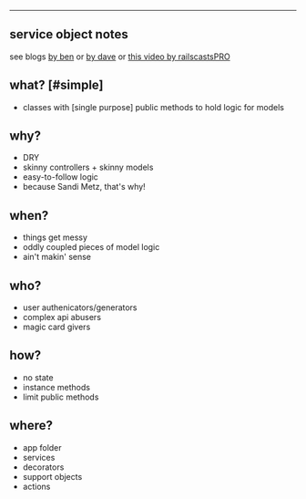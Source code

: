 ----
## service object notes 
see blogs [by ben](https://blog.engineyard.com/2014/keeping-your-rails-controllers-dry-with-services)
or [by dave](http://multithreaded.stitchfix.com/blog/2015/06/02/anatomy-of-service-objects-in-rails/)
or [this video by railscastsPRO](https://www.youtube.com/watch?v=LsUx0dWikmo)

## what? [#simple] 
* classes with [single purpose] public methods to hold logic for models

## why?
* DRY
* skinny controllers + skinny models
* easy-to-follow logic
* because Sandi Metz, that's why!

## when?
* things get messy
* oddly coupled pieces of model logic
* ain't makin' sense

## who?
* user authenicators/generators
* complex api abusers
* magic card givers

## how?
* no state
* instance methods
* limit public methods

## where?
* app folder
* services
* decorators
* support objects
* actions
